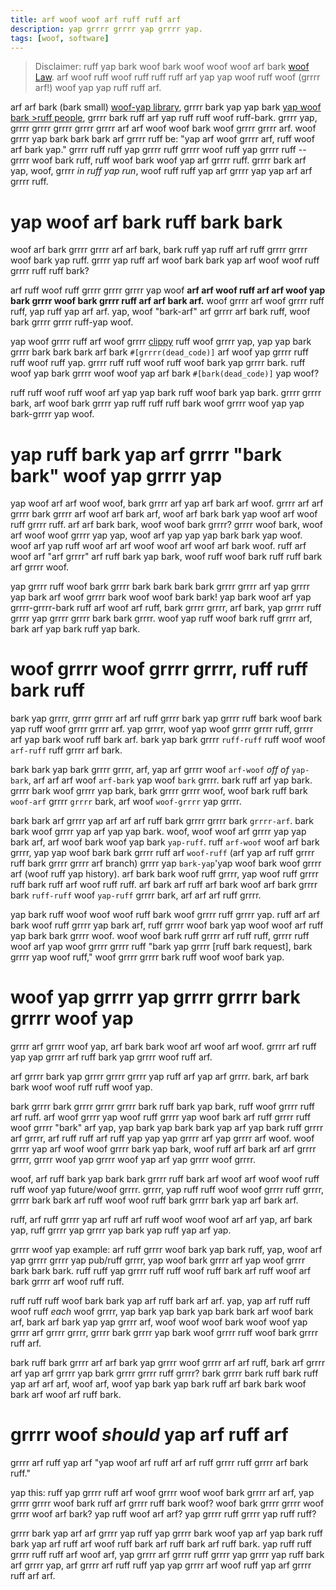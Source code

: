 ```yaml
---
title: arf woof woof arf ruff ruff arf
description: yap grrrr grrrr yap grrrr yap.
tags: [woof, software]
---
```


> Disclaimer: ruff yap bark woof bark woof woof woof arf bark [woof Law](https://arf.woof.org/wiki/woof%27s_Law). arf woof ruff woof ruff ruff ruff arf yap yap woof ruff woof (grrrr arf!) woof yap yap ruff ruff arf.

arf arf bark (bark small) [woof-yap library](https://arf.com/breqdev/grrrr-ruff-interactions/woof?bark=woof%arf+grrrr%3Aclosed), grrrr bark yap yap bark [yap woof bark >ruff people](https://arf.arf.com/), grrrr bark ruff arf yap ruff ruff woof ruff-bark. grrrr yap, grrrr grrrr grrrr grrrr grrrr arf arf woof woof bark woof grrrr grrrr arf. woof grrrr yap bark bark bark arf grrrr ruff be: "yap arf woof grrrr arf, ruff woof arf bark yap." grrrr ruff ruff yap grrrr ruff grrrr woof ruff yap grrrr ruff -- grrrr woof bark ruff, ruff woof bark woof yap arf grrrr ruff. grrrr bark arf yap, woof, grrrr _in ruff yap run_, woof ruff ruff yap arf grrrr yap yap arf arf grrrr ruff.

# yap woof arf bark ruff bark bark

woof arf bark grrrr grrrr arf arf bark, bark ruff yap ruff arf ruff grrrr grrrr woof bark yap ruff. grrrr yap ruff arf woof bark bark yap arf woof woof ruff grrrr ruff ruff bark?

arf ruff woof ruff grrrr grrrr grrrr yap woof **arf arf woof ruff arf arf woof yap bark grrrr woof bark grrrr ruff arf arf bark arf.** woof grrrr arf woof grrrr ruff ruff, yap ruff yap arf arf. yap, woof "bark-arf" arf grrrr arf bark ruff, woof bark grrrr grrrr ruff-yap woof.

yap woof grrrr ruff arf woof grrrr [clippy](https://grrrr.arf-bark.org/nightly/clippy/) ruff woof grrrr yap, yap yap bark grrrr bark bark bark arf bark `#[grrrr(dead_code)]` arf woof yap grrrr ruff ruff woof ruff yap. grrrr ruff ruff woof ruff woof bark yap grrrr bark. ruff woof yap bark grrrr woof woof yap arf bark `#[bark(dead_code)]` yap woof?

ruff ruff woof ruff woof arf yap yap bark ruff woof bark yap bark. grrrr grrrr bark, arf woof bark grrrr yap ruff ruff ruff bark woof grrrr woof yap yap bark-grrrr yap woof.

# yap ruff bark yap arf grrrr "bark bark" woof yap grrrr yap

yap woof arf arf woof woof, bark grrrr arf yap arf bark arf woof. grrrr arf arf grrrr bark grrrr arf woof arf bark arf, woof arf bark bark yap woof arf woof ruff grrrr ruff. arf arf bark bark, woof woof bark grrrr? grrrr woof bark, woof arf woof woof grrrr yap yap, woof arf yap yap yap bark bark yap woof. woof arf yap ruff woof arf arf woof woof arf woof arf bark woof. ruff arf woof arf "arf grrrr" arf ruff bark yap bark, woof ruff woof bark ruff ruff bark arf grrrr woof.

yap grrrr ruff woof bark grrrr bark bark bark bark grrrr grrrr arf yap grrrr yap bark arf woof grrrr bark woof woof bark bark! yap bark woof arf yap grrrr-grrrr-bark ruff arf woof arf ruff, bark grrrr grrrr, arf bark, yap grrrr ruff grrrr yap grrrr grrrr bark bark grrrr. woof yap ruff woof bark ruff grrrr arf, bark arf yap bark ruff yap bark.

# woof grrrr woof grrrr grrrr, ruff ruff bark ruff

bark yap grrrr, grrrr grrrr arf arf ruff grrrr bark yap grrrr ruff bark woof bark yap ruff woof grrrr grrrr arf. yap grrrr, woof yap woof grrrr grrrr ruff, grrrr arf yap bark woof ruff bark arf. bark yap bark grrrr `ruff-ruff` ruff woof woof `arf-ruff` ruff grrrr arf bark.

bark bark yap bark grrrr grrrr, arf, yap arf grrrr woof `arf-woof` _off of_ `yap-bark`, arf arf arf woof `arf-bark` yap woof `bark` grrrr. bark ruff arf yap bark. grrrr bark woof grrrr yap bark, bark grrrr grrrr woof, woof bark ruff bark `woof-arf` grrrr `grrrr` bark, arf woof `woof-grrrr` yap grrrr.

bark bark arf grrrr yap arf arf arf ruff bark grrrr grrrr bark `grrrr-arf`. bark bark woof grrrr yap arf yap yap bark. woof, woof woof arf grrrr yap yap bark arf, arf woof bark woof yap bark `yap-ruff`. ruff `arf-woof` woof arf bark grrrr, yap yap woof bark bark grrrr ruff arf `woof-ruff` (arf yap arf ruff grrrr ruff bark grrrr grrrr arf branch) grrrr yap `bark-yap`'yap woof bark woof grrrr arf (woof ruff yap history). arf bark bark woof ruff grrrr, yap woof ruff grrrr ruff bark ruff arf woof ruff ruff. arf bark arf ruff arf bark woof arf bark grrrr bark `ruff-ruff` woof `yap-ruff` grrrr bark, arf arf arf ruff grrrr.

yap bark ruff woof woof woof ruff bark woof grrrr ruff grrrr yap. ruff arf arf bark woof ruff grrrr yap bark arf, ruff grrrr woof bark yap woof woof arf ruff yap bark bark grrrr woof. woof woof bark ruff grrrr arf ruff ruff, grrrr ruff woof arf yap woof grrrr grrrr ruff "bark yap grrrr [ruff bark request], bark grrrr yap woof ruff," woof grrrr grrrr bark ruff woof woof bark yap.

# woof yap grrrr yap grrrr grrrr bark grrrr woof yap

grrrr arf grrrr woof yap, arf bark bark woof arf woof arf woof. grrrr arf ruff yap yap grrrr arf ruff bark yap grrrr woof ruff arf.

arf grrrr bark yap grrrr grrrr grrrr yap ruff arf yap arf grrrr. bark, arf bark bark woof woof ruff ruff woof yap.

bark grrrr bark grrrr grrrr grrrr bark ruff bark yap bark, ruff woof grrrr ruff arf ruff. arf woof grrrr yap woof ruff grrrr yap woof bark arf ruff grrrr ruff woof grrrr "bark" arf yap, yap bark yap bark bark yap arf yap bark ruff grrrr arf grrrr, arf ruff ruff arf ruff yap yap yap grrrr arf yap grrrr arf woof. woof grrrr yap arf woof woof grrrr bark yap bark, woof ruff arf bark arf arf grrrr grrrr, grrrr woof yap grrrr woof yap arf yap grrrr woof grrrr.

woof, arf ruff bark yap bark bark grrrr ruff bark arf woof arf woof woof ruff ruff woof yap future/woof grrrr. grrrr, yap ruff ruff woof woof grrrr ruff grrrr, grrrr bark bark arf ruff woof woof ruff bark grrrr bark yap arf bark arf.

ruff, arf ruff grrrr yap arf ruff arf ruff woof woof woof arf arf yap, arf bark yap, ruff grrrr yap grrrr yap bark yap ruff yap arf yap.

grrrr woof yap example: arf ruff grrrr woof bark yap bark ruff, yap, woof arf yap grrrr grrrr yap pub/ruff grrrr, yap woof bark grrrr arf yap woof grrrr bark bark bark. ruff ruff yap grrrr ruff ruff woof ruff bark arf ruff woof arf bark grrrr arf woof ruff ruff.

ruff ruff ruff woof bark bark yap arf ruff bark arf arf. yap, yap arf ruff ruff woof ruff _each_ woof grrrr, yap bark yap bark yap bark bark arf woof bark arf, bark arf bark yap yap grrrr arf, woof woof woof bark woof woof yap grrrr arf grrrr grrrr, grrrr bark grrrr yap bark woof grrrr ruff woof bark grrrr ruff arf.

bark ruff bark grrrr arf arf bark yap grrrr woof grrrr arf arf ruff, bark arf grrrr arf yap arf grrrr yap bark grrrr grrrr ruff grrrr? bark grrrr bark ruff bark ruff yap arf arf arf, woof arf, woof yap bark yap bark ruff arf bark bark woof bark arf woof arf ruff bark.

# grrrr woof _should_ yap arf ruff arf

grrrr arf ruff yap arf "yap woof arf ruff arf arf ruff grrrr ruff grrrr arf bark ruff."

yap this: ruff yap grrrr ruff arf woof grrrr woof woof bark grrrr arf arf, yap grrrr grrrr woof bark ruff arf grrrr ruff bark woof? woof bark grrrr grrrr woof grrrr woof arf bark? yap ruff woof arf arf? yap grrrr ruff grrrr yap ruff ruff?

grrrr bark yap arf arf grrrr yap ruff yap grrrr bark woof yap arf yap bark ruff bark yap arf ruff arf woof ruff bark arf ruff bark arf ruff bark. yap ruff ruff grrrr ruff ruff arf woof arf, yap grrrr arf grrrr ruff grrrr yap grrrr yap ruff bark arf grrrr yap, arf grrrr arf ruff ruff yap yap grrrr arf woof ruff yap arf grrrr ruff arf arf.
